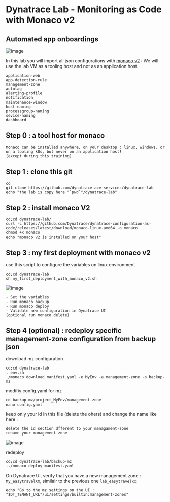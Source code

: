 #  Dynatrace Lab - Monitoring as Code with Monaco v2
## Automated app onboardings
![image](https://user-images.githubusercontent.com/40337213/234709083-8521cd8d-001d-4cdb-ad79-bda704477057.png)

In this lab you will import all json configurations with [monaco v2](https://www.dynatrace.com/support/help/manage/configuration-as-code) : 
We will use the lab VM as a tooling host and not as an application host.      

    application-web
    app-detection-rule
    management-zone
    autotag
    alerting-profile
    notification
    maintenance-window
    host-naming
    processgroup-naming
    sevice-naming
    dashboard
    

## Step 0 : a tool host for monaco 

    Monaco can be installed anywhere, on your desktop : linux, windows, or on a tooling k8s, but never on an application host! 
    (except during this training)

## Step 1 : clone this git  

    cd
    git clone https://github.com/dynatrace-ace-services/dynatrace-lab
    echo "the lab is copy here "`pwd`"/dynatrace-lab"
    

## Step 2 : install monaco V2

    cd;cd dynatrace-lab/
    curl -L https://github.com/Dynatrace/dynatrace-configuration-as-code/releases/latest/download/monaco-linux-amd64 -o monaco
    chmod +x monaco
    echo "monaco v2 is installed on your host"
    
## Step 3 : my first deployment with monaco v2 
use this script to configure the variables on linux environment  

    cd;cd dynatrace-lab
    sh my_first_deployment_with_monaco_v2.sh

![image](https://user-images.githubusercontent.com/40337213/234709653-0d377eea-7bf7-4bac-b49c-bf5b19414a89.png)

    - Set the variables
    - Run monaco backup
    - Run monaco deploy
    - Validate new configuration in Dynatrace UI
    (optional run monaco delete)

## Step 4 (optional) : redeploy specific management-zone configuration from backup json 

download mz configuration 

    cd;cd dynatrace-lab
    . env.sh
    ./monaco download manifest.yaml -e MyEnv -a management-zone -o backup-mz
    
modifiy config.yaml for mz

    cd backup-mz/project_MyEnv/management-zone
    nano config.yaml

keep only your id in this file (delete the ohers) and change the name like here : 
    
    delete the id section dfferent to your managament-zone
    rename your management-zone
    
![image](https://user-images.githubusercontent.com/40337213/231716709-8bf56d5c-df96-4b50-95b2-9ed2a8a8f577.png)

 redeploy 
    
    cd;cd dynatrace-lab/backup-mz
    ../monaco deploy manifest.yaml
    
On Dynatrace UI, verify that you have a new management zone : `My_easytravelXX`, similair to the previous one `lab_easytravelxx`

    echo "Go to the mz settings on the UI : "$DT_TENANT_URL"/ui/settings/builtin:management-zones"
